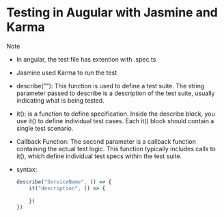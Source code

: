 
# Testing in Augular with Jasmine and Karma

> [!NOTE]

- In angular, the test file has extention with .spec.ts
- Jasmine used Karma to run the test
- describe(""): This function is used to define a test suite. The string parameter passed to describe is a description of the test suite, usually indicating what is being tested.
- it(): is a function to define specification. Inside the describe block, you use it() to define individual test cases. Each it() block should contain a single test scenario.
- Callback Function: The second parameter is a callback function containing the actual test logic. This function typically includes calls to it(), which define individual test specs within the test suite.
- syntax:

    ```js
    describe("ServiceName", () => {
        it("description", () => {
            
        })
    })
    ```

